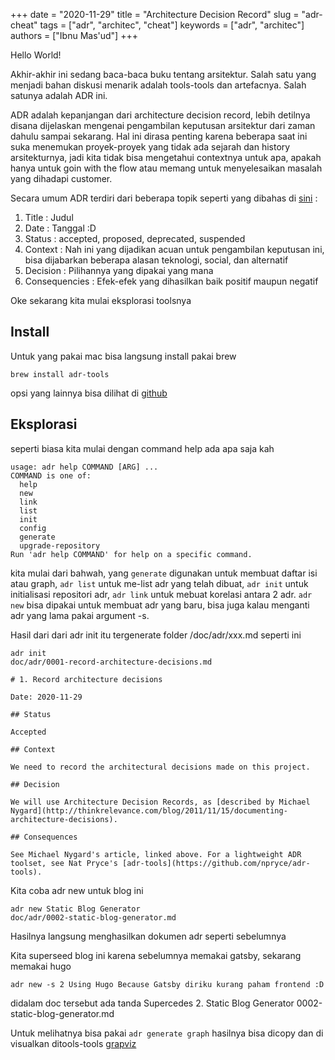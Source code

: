 +++ 
date = "2020-11-29"
title = "Architecture Decision Record"
slug = "adr-cheat"
tags = ["adr", "architec", "cheat"]
keywords = ["adr", "architec"]
authors = ["Ibnu Mas'ud"]
+++

Hello World!

Akhir-akhir ini sedang baca-baca buku tentang arsitektur. Salah satu yang menjadi bahan diskusi menarik adalah tools-tools dan artefacnya. Salah satunya adalah ADR ini.

ADR adalah kepanjangan dari architecture decision record, lebih detilnya disana dijelaskan mengenai pengambilan keputusan arsitektur dari zaman dahulu sampai sekarang. Hal ini dirasa penting karena beberapa saat ini suka menemukan proyek-proyek yang tidak ada sejarah dan history arsitekturnya, jadi kita tidak bisa mengetahui contextnya untuk apa, apakah hanya untuk goin with the flow atau memang untuk menyelesaikan masalah yang dihadapi customer.

Secara umum ADR terdiri dari beberapa topik seperti yang dibahas di [sini](https://adr.github.io/) :
1. Title : Judul
2. Date : Tanggal :D
3. Status : accepted, proposed, deprecated, suspended
4. Context : Nah ini yang dijadikan acuan untuk pengambilan keputusan ini, bisa dijabarkan beberapa alasan teknologi, social, dan alternatif
5. Decision : Pilihannya yang dipakai yang mana
6. Consequencies : Efek-efek yang dihasilkan baik positif maupun negatif

Oke sekarang kita mulai eksplorasi toolsnya 

## Install
Untuk yang pakai mac bisa langsung install pakai brew
```
brew install adr-tools
```
opsi yang lainnya bisa dilihat di [github](https://github.com/npryce/adr-tools/blob/master/INSTALL.md)

## Eksplorasi

seperti biasa kita mulai dengan command help ada apa saja kah
```
usage: adr help COMMAND [ARG] ...
COMMAND is one of:
  help
  new
  link
  list
  init
  config
  generate
  upgrade-repository
Run 'adr help COMMAND' for help on a specific command.
```

kita mulai dari bahwah, yang ```generate``` digunakan untuk membuat daftar isi atau graph, ```adr list``` untuk me-list adr yang telah dibuat, ```adr init``` untuk initialisasi repositori adr, ```adr link``` untuk mebuat korelasi antara 2 adr. ``` adr new ``` bisa dipakai untuk membuat adr yang baru, bisa juga kalau menganti adr yang lama pakai argument -s.

Hasil dari dari adr init itu tergenerate folder /doc/adr/xxx.md seperti ini
```
adr init
doc/adr/0001-record-architecture-decisions.md

# 1. Record architecture decisions

Date: 2020-11-29

## Status

Accepted

## Context

We need to record the architectural decisions made on this project.

## Decision

We will use Architecture Decision Records, as [described by Michael Nygard](http://thinkrelevance.com/blog/2011/11/15/documenting-architecture-decisions).

## Consequences

See Michael Nygard's article, linked above. For a lightweight ADR toolset, see Nat Pryce's [adr-tools](https://github.com/npryce/adr-tools).
```

Kita coba adr new untuk blog ini
```
adr new Static Blog Generator
doc/adr/0002-static-blog-generator.md
```
Hasilnya langsung menghasilkan dokumen adr seperti sebelumnya

Kita superseed blog ini karena sebelumnya memakai gatsby, sekarang memakai hugo
```
adr new -s 2 Using Hugo Because Gatsby diriku kurang paham frontend :D
```
didalam doc tersebut ada tanda Supercedes 2. Static Blog Generator 0002-static-blog-generator.md

Untuk melihatnya bisa pakai ```adr generate graph``` hasilnya bisa dicopy dan di visualkan ditools-tools [grapviz](https://graphviz.org/)







